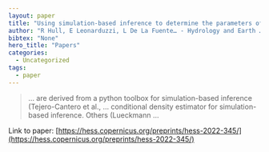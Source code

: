 ```yaml
---
layout: paper
title: "Using simulation-based inference to determine the parameters of an integrated hydrologic model: a case study from the upper Colorado River basin"
author: "R Hull, E Leonarduzzi, L De La Fuente… - Hydrology and Earth …, 2022 - hess.copernicus.org"
bibtex: "None"
hero_title: "Papers"
categories:
  - Uncategorized
tags:
  - paper
---
```

>… are derived from a python toolbox for simulation-based inference (Tejero-Cantero et al., … conditional density estimator for simulation-based inference. Others (Lueckmann …

Link to paper: [https://hess.copernicus.org/preprints/hess-2022-345/](https://hess.copernicus.org/preprints/hess-2022-345/)



